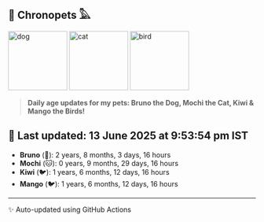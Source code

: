 ## 🐾 Chronopets 𓅓

<img src="https://media.giphy.com/media/3oriO0OEd9QIDdllqo/giphy.gif" width="120" height="120" alt="dog"> <img src="https://media.giphy.com/media/OmK8lulOMQ9XO/giphy.gif" width="120" height="120" alt="cat"> <img src="https://media.giphy.com/media/1dMNq7sH2v5i/giphy.gif" width="120" height="120" alt="bird"> 

> **Daily age updates for my pets: Bruno the Dog, Mochi the Cat, Kiwi & Mango the Birds!**

## 📅 Last updated: 13 June 2025 at 9:53:54 pm IST

- **Bruno** (🐶): 2 years, 8 months, 3 days, 16 hours
- **Mochi** (🐱): 0 years, 9 months, 29 days, 16 hours
- **Kiwi** (🐦): 1 years, 6 months, 12 days, 16 hours
- **Mango** (🐦): 1 years, 6 months, 12 days, 16 hours

---
✨ Auto-updated using GitHub Actions
